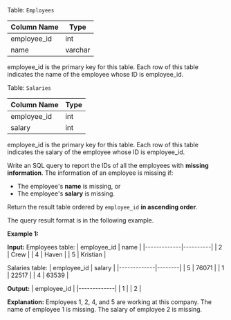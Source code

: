 ﻿
Table:  `Employees`

| Column Name | Type    |
|-------------|---------|
| employee_id | int     |
| name        | varchar |

employee_id is the primary key for this table.
Each row of this table indicates the name of the employee whose ID is employee_id.

Table:  `Salaries`

| Column Name | Type |
|-------------|------|
| employee_id | int  |
| salary      | int  |

employee_id is the primary key for this table.
Each row of this table indicates the salary of the employee whose ID is employee_id.

Write an SQL query to report the IDs of all the employees with  **missing information**. The information of an employee is missing if:

-   The employee's  **name**  is missing, or
-   The employee's  **salary**  is missing.

Return the result table ordered by  `employee_id`  **in ascending order**.

The query result format is in the following example.

**Example 1:**

**Input:** 
Employees table:
| employee_id | name     |
|-------------|----------|
| 2           | Crew     |
| 4           | Haven    |
| 5           | Kristian |

Salaries table:
| employee_id | salary |
|-------------|--------|
| 5           | 76071  |
| 1           | 22517  |
| 4           | 63539  |

**Output:** 
| employee_id |
|-------------|
| 1           |
| 2           |

**Explanation:** 
Employees 1, 2, 4, and 5 are working at this company.
The name of employee 1 is missing.
The salary of employee 2 is missing.
